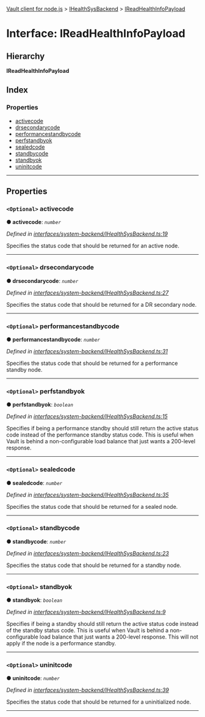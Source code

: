 [Vault client for node.js](../README.md) > [IHealthSysBackend](../modules/ihealthsysbackend.md) > [IReadHealthInfoPayload](../interfaces/ihealthsysbackend.ireadhealthinfopayload.md)

# Interface: IReadHealthInfoPayload

## Hierarchy

**IReadHealthInfoPayload**

## Index

### Properties

* [activecode](ihealthsysbackend.ireadhealthinfopayload.md#activecode)
* [drsecondarycode](ihealthsysbackend.ireadhealthinfopayload.md#drsecondarycode)
* [performancestandbycode](ihealthsysbackend.ireadhealthinfopayload.md#performancestandbycode)
* [perfstandbyok](ihealthsysbackend.ireadhealthinfopayload.md#perfstandbyok)
* [sealedcode](ihealthsysbackend.ireadhealthinfopayload.md#sealedcode)
* [standbycode](ihealthsysbackend.ireadhealthinfopayload.md#standbycode)
* [standbyok](ihealthsysbackend.ireadhealthinfopayload.md#standbyok)
* [uninitcode](ihealthsysbackend.ireadhealthinfopayload.md#uninitcode)

---

## Properties

<a id="activecode"></a>

### `<Optional>` activecode

**● activecode**: *`number`*

*Defined in [interfaces/system-backend/IHealthSysBackend.ts:19](https://github.com/theogravity/vault-client/blob/38077d0/src/interfaces/system-backend/IHealthSysBackend.ts#L19)*

Specifies the status code that should be returned for an active node.

___
<a id="drsecondarycode"></a>

### `<Optional>` drsecondarycode

**● drsecondarycode**: *`number`*

*Defined in [interfaces/system-backend/IHealthSysBackend.ts:27](https://github.com/theogravity/vault-client/blob/38077d0/src/interfaces/system-backend/IHealthSysBackend.ts#L27)*

Specifies the status code that should be returned for a DR secondary node.

___
<a id="performancestandbycode"></a>

### `<Optional>` performancestandbycode

**● performancestandbycode**: *`number`*

*Defined in [interfaces/system-backend/IHealthSysBackend.ts:31](https://github.com/theogravity/vault-client/blob/38077d0/src/interfaces/system-backend/IHealthSysBackend.ts#L31)*

Specifies the status code that should be returned for a performance standby node.

___
<a id="perfstandbyok"></a>

### `<Optional>` perfstandbyok

**● perfstandbyok**: *`boolean`*

*Defined in [interfaces/system-backend/IHealthSysBackend.ts:15](https://github.com/theogravity/vault-client/blob/38077d0/src/interfaces/system-backend/IHealthSysBackend.ts#L15)*

Specifies if being a performance standby should still return the active status code instead of the performance standby status code. This is useful when Vault is behind a non-configurable load balance that just wants a 200-level response.

___
<a id="sealedcode"></a>

### `<Optional>` sealedcode

**● sealedcode**: *`number`*

*Defined in [interfaces/system-backend/IHealthSysBackend.ts:35](https://github.com/theogravity/vault-client/blob/38077d0/src/interfaces/system-backend/IHealthSysBackend.ts#L35)*

Specifies the status code that should be returned for a sealed node.

___
<a id="standbycode"></a>

### `<Optional>` standbycode

**● standbycode**: *`number`*

*Defined in [interfaces/system-backend/IHealthSysBackend.ts:23](https://github.com/theogravity/vault-client/blob/38077d0/src/interfaces/system-backend/IHealthSysBackend.ts#L23)*

Specifies the status code that should be returned for a standby node.

___
<a id="standbyok"></a>

### `<Optional>` standbyok

**● standbyok**: *`boolean`*

*Defined in [interfaces/system-backend/IHealthSysBackend.ts:9](https://github.com/theogravity/vault-client/blob/38077d0/src/interfaces/system-backend/IHealthSysBackend.ts#L9)*

Specifies if being a standby should still return the active status code instead of the standby status code. This is useful when Vault is behind a non-configurable load balance that just wants a 200-level response. This will not apply if the node is a performance standby.

___
<a id="uninitcode"></a>

### `<Optional>` uninitcode

**● uninitcode**: *`number`*

*Defined in [interfaces/system-backend/IHealthSysBackend.ts:39](https://github.com/theogravity/vault-client/blob/38077d0/src/interfaces/system-backend/IHealthSysBackend.ts#L39)*

Specifies the status code that should be returned for a uninitialized node.

___

